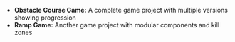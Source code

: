 - **Obstacle Course Game:** A complete game project with multiple versions showing progression
- **Ramp Game:** Another game project with modular components and kill zones